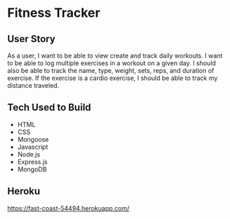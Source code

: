 # Fitness Tracker

## User Story
As a user, I want to be able to view create and track daily workouts. I want to be able to log multiple exercises in a workout on a given day. I should also be able to track the name, type, weight, sets, reps, and duration of exercise. If the exercise is a cardio exercise, I should be able to track my distance traveled.

## Tech Used to Build
* HTML
* CSS
* Mongoose
* Javascript
* Node.js
* Express.js
* MongoDB

## Heroku
https://fast-coast-54494.herokuapp.com/
